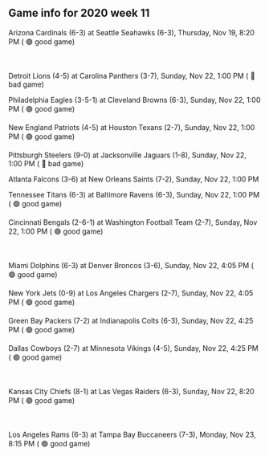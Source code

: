 ## Game info for 2020 week 11
Arizona Cardinals (6-3) at Seattle Seahawks (6-3), Thursday, Nov 19, 8:20 PM (	:green_circle: good game)


<br/>

Detroit Lions (4-5) at Carolina Panthers (3-7), Sunday, Nov 22, 1:00 PM (	:red_circle: bad game)

Philadelphia Eagles (3-5-1) at Cleveland Browns (6-3), Sunday, Nov 22, 1:00 PM (	:green_circle: good game)

New England Patriots (4-5) at Houston Texans (2-7), Sunday, Nov 22, 1:00 PM (	:green_circle: good game)

Pittsburgh Steelers (9-0) at Jacksonville Jaguars (1-8), Sunday, Nov 22, 1:00 PM (	:red_circle: bad game)

Atlanta Falcons (3-6) at New Orleans Saints (7-2), Sunday, Nov 22, 1:00 PM

Tennessee Titans (6-3) at Baltimore Ravens (6-3), Sunday, Nov 22, 1:00 PM (	:green_circle: good game)

Cincinnati Bengals (2-6-1) at Washington Football Team (2-7), Sunday, Nov 22, 1:00 PM (	:green_circle: good game)


<br/>

Miami Dolphins (6-3) at Denver Broncos (3-6), Sunday, Nov 22, 4:05 PM (	:green_circle: good game)

New York Jets (0-9) at Los Angeles Chargers (2-7), Sunday, Nov 22, 4:05 PM (	:green_circle: good game)

Green Bay Packers (7-2) at Indianapolis Colts (6-3), Sunday, Nov 22, 4:25 PM (	:green_circle: good game)

Dallas Cowboys (2-7) at Minnesota Vikings (4-5), Sunday, Nov 22, 4:25 PM (	:green_circle: good game)


<br/>

Kansas City Chiefs (8-1) at Las Vegas Raiders (6-3), Sunday, Nov 22, 8:20 PM (	:green_circle: good game)


<br/>

Los Angeles Rams (6-3) at Tampa Bay Buccaneers (7-3), Monday, Nov 23, 8:15 PM (	:green_circle: good game)


